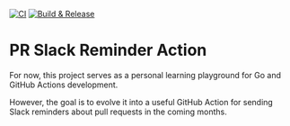 [![CI](https://github.com/hellej/pr-slack-reminder-action/actions/workflows/unit-tests.yml/badge.svg)](https://github.com/hellej/pr-slack-reminder-action/actions/workflows/unit-tests.yml) [![Build & Release](https://github.com/hellej/pr-slack-reminder-action/actions/workflows/build-and-release.yml/badge.svg)](https://github.com/hellej/pr-slack-reminder-action/actions/workflows/build-and-release.yml)

# PR Slack Reminder Action

For now, this project serves as a personal learning playground for Go and GitHub Actions development.

However, the goal is to evolve it into a useful GitHub Action for sending Slack reminders about pull requests in the coming months.

